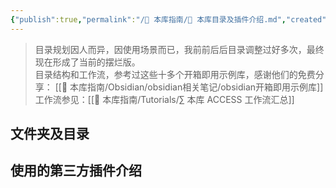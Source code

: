 ```yaml
---
{"publish":true,"permalink":"/🧰 本库指南/📂 本库目录及插件介绍.md","created":"2024-05-11","modified":"2024-05-11","published":"2025-07-07T16:59:27.686+08:00","cssclasses":""}
---
```



> 目录规划因人而异，因使用场景而已，我前前后后目录调整过好多次，最终现在形成了当前的摆烂版。  
> 目录结构和工作流，参考过这些十多个开箱即用示例库，感谢他们的免费分享： [[🧰 本库指南/Obsidian/obsidian相关笔记/obsidian开箱即用示例库]]  
> 工作流参见：[[🧰 本库指南/Tutorials/∑ 本库 ACCESS 工作流汇总]]

## 文件夹及目录

## 使用的第三方插件介绍